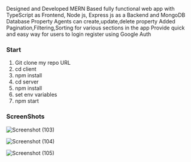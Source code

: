 Designed and Developed MERN Based fully functional web app with
TypeScript as Frontend, Node js, Express js as a Backend and MongoDB
Database
Property Agents can create,update,delete property
Added Pagination,Filtering,Sorting for various sections in the app
Provide  quick and easy way for users to login register using
Google Auth

### Start

1. Git clone my repo URL
2. cd client
3. npm install
4. cd server 
5. npm install
4. set env variables
5. npm start

### ScreenShots
![Screenshot (103)](https://user-images.githubusercontent.com/104569186/233686041-0c55e7aa-c749-4206-8647-3adec0c40166.png)

![Screenshot (104)](https://user-images.githubusercontent.com/104569186/233686084-0b39e37f-6b1a-4117-ae9d-863b4b2a962a.png)

![Screenshot (105)](https://user-images.githubusercontent.com/104569186/233686663-900ecd94-f9ce-4597-a98e-e36f528175fc.png)



